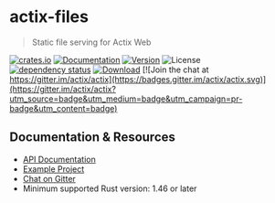 # actix-files

> Static file serving for Actix Web

[![crates.io](https://img.shields.io/crates/v/actix-files?label=latest)](https://crates.io/crates/actix-files)
[![Documentation](https://docs.rs/actix-files/badge.svg?version=0.5.0)](https://docs.rs/actix-files/0.5.0)
[![Version](https://img.shields.io/badge/rustc-1.46+-ab6000.svg)](https://blog.rust-lang.org/2020/03/12/Rust-1.46.html)
![License](https://img.shields.io/crates/l/actix-files.svg)
<br />
[![dependency status](https://deps.rs/crate/actix-files/0.5.0/status.svg)](https://deps.rs/crate/actix-files/0.5.0)
[![Download](https://img.shields.io/crates/d/actix-files.svg)](https://crates.io/crates/actix-files)
[![Join the chat at https://gitter.im/actix/actix](https://badges.gitter.im/actix/actix.svg)](https://gitter.im/actix/actix?utm_source=badge&utm_medium=badge&utm_campaign=pr-badge&utm_content=badge)

## Documentation & Resources

- [API Documentation](https://docs.rs/actix-files/)
- [Example Project](https://github.com/actix/examples/tree/master/basics/static_index)
- [Chat on Gitter](https://gitter.im/actix/actix-web)
- Minimum supported Rust version: 1.46 or later

